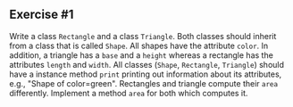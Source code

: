 ## Exercise #1

Write a class `Rectangle` and a class `Triangle`. Both classes should inherit from a class that is called `Shape`.  All
shapes have the attribute `color`. In addition, a triangle has a `base` and a `height` whereas a rectangle has
the attributes `length` and `width`. All classes (`Shape`, `Rectangle`, `Triangle`) should have a instance method
`print` printing out information about its attributes, e.g., "Shape of color=green". Rectangles and triangle compute
their `area` differently. Implement a method `area` for both which computes it.
